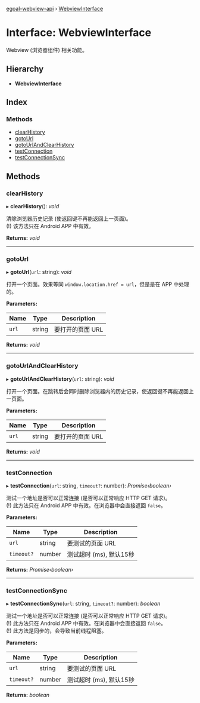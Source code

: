 [egoal-webview-api](../README.md) › [WebviewInterface](webviewinterface.md)

# Interface: WebviewInterface

Webview (浏览器组件) 相关功能。

## Hierarchy

* **WebviewInterface**

## Index

### Methods

* [clearHistory](webviewinterface.md#clearhistory)
* [gotoUrl](webviewinterface.md#gotourl)
* [gotoUrlAndClearHistory](webviewinterface.md#gotourlandclearhistory)
* [testConnection](webviewinterface.md#testconnection)
* [testConnectionSync](webviewinterface.md#testconnectionsync)

## Methods

###  clearHistory

▸ **clearHistory**(): *void*

清除浏览器历史记录 (使返回键不再能返回上一页面)。\
(!) 该方法只在 Android APP 中有效。

**Returns:** *void*

___

###  gotoUrl

▸ **gotoUrl**(`url`: string): *void*

打开一个页面。效果等同 `window.location.href = url`，但是是在 APP 中处理的。

**Parameters:**

Name | Type | Description |
------ | ------ | ------ |
`url` | string | 要打开的页面 URL  |

**Returns:** *void*

___

###  gotoUrlAndClearHistory

▸ **gotoUrlAndClearHistory**(`url`: string): *void*

打开一个页面。在跳转后会同时删除浏览器内的历史记录，使返回键不再能返回上一页面。

**Parameters:**

Name | Type | Description |
------ | ------ | ------ |
`url` | string | 要打开的页面 URL  |

**Returns:** *void*

___

###  testConnection

▸ **testConnection**(`url`: string, `timeout?`: number): *Promise‹boolean›*

测试一个地址是否可以正常连接 (是否可以正常响应 HTTP GET 请求)。\
(!) 此方法只在 Android APP 中有效。在浏览器中会直接返回 `false`。

**Parameters:**

Name | Type | Description |
------ | ------ | ------ |
`url` | string | 要测试的页面 URL |
`timeout?` | number | 测试超时 (ms), 默认15秒 |

**Returns:** *Promise‹boolean›*

___

###  testConnectionSync

▸ **testConnectionSync**(`url`: string, `timeout?`: number): *boolean*

测试一个地址是否可以正常连接 (是否可以正常响应 HTTP GET 请求)。\
(!) 此方法只在 Android APP 中有效。在浏览器中会直接返回 `false`。\
(!) 此方法是同步的，会导致当前线程阻塞。

**Parameters:**

Name | Type | Description |
------ | ------ | ------ |
`url` | string | 要测试的页面 URL |
`timeout?` | number | 测试超时 (ms), 默认15秒 |

**Returns:** *boolean*
